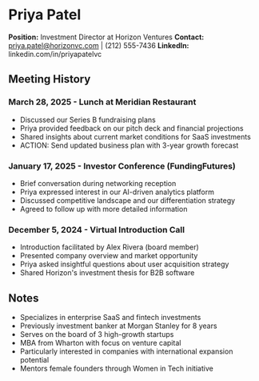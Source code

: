 # Priya Patel
**Position:** Investment Director at Horizon Ventures
**Contact:** priya.patel@horizonvc.com | (212) 555-7436
**LinkedIn:** linkedin.com/in/priyapatelvc

## Meeting History

### March 28, 2025 - Lunch at Meridian Restaurant
* Discussed our Series B fundraising plans
* Priya provided feedback on our pitch deck and financial projections
* Shared insights about current market conditions for SaaS investments
* ACTION: Send updated business plan with 3-year growth forecast

### January 17, 2025 - Investor Conference (FundingFutures)
* Brief conversation during networking reception
* Priya expressed interest in our AI-driven analytics platform
* Discussed competitive landscape and our differentiation strategy
* Agreed to follow up with more detailed information

### December 5, 2024 - Virtual Introduction Call
* Introduction facilitated by Alex Rivera (board member)
* Presented company overview and market opportunity
* Priya asked insightful questions about user acquisition strategy
* Shared Horizon's investment thesis for B2B software

## Notes
* Specializes in enterprise SaaS and fintech investments
* Previously investment banker at Morgan Stanley for 8 years
* Serves on the board of 3 high-growth startups
* MBA from Wharton with focus on venture capital
* Particularly interested in companies with international expansion potential
* Mentors female founders through Women in Tech initiative